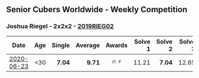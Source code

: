 ## Senior Cubers Worldwide - Weekly Competition
### Joshua Riegel - 2x2x2 - [2019RIEG02](https://www.worldcubeassociation.org/persons/2019RIEG02?event=222)

| Date | Age | Single | Average | Awards | Solve 1 | Solve 2 | Solve 3 | Solve 4 | Solve 5 | Video |
| :--: | :--: | --: | --: | :--: | --: | --: | --: | --: | --: | :-- |
| [2020-06-23](../../results/222/2020-06-23.md) | <30 | **7.04** | **9.71** | 🔥 ⚡ | 11.21 | **7.04** | 12.65 | 9.69 | 8.22 | [Link](https://www.facebook.com/events/722150235200875/permalink/725673131515252/) |


<!-- Global site tag (gtag.js) - Google Analytics -->
<script async src="https://www.googletagmanager.com/gtag/js?id=UA-86348435-3"></script>
<script>window.dataLayer = window.dataLayer || []; function gtag() {dataLayer.push(arguments);} gtag('js', new Date()); gtag('config', 'UA-86348435-3');</script>

